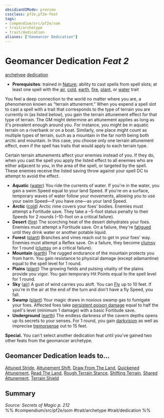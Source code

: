 ```yaml
---
obsidianUIMode: preview
cssclass: pf2e,pf2e-feat
tags:
- compendium/src/pf2e/som
- trait/archetype
- trait/dedication
aliases: ["Geomancer Dedication"]
---
```

# Geomancer Dedication  *Feat 2*  
[archetype](/rules/traits/archetype.md)  [dedication](/rules/traits/dedication.md)  

- **Prerequisites**: trained in [Nature](/compendium/skills.md#Nature); ability to cast spells from spell slots; at least one spell with the [air](/rules/traits/air.md), [cold](/rules/traits/cold.md), [earth](/rules/traits/earth.md), [fire](/rules/traits/fire.md), [plant](/rules/traits/plant.md), or [water](/rules/traits/water.md) trait

You feel a deep connection to the world no matter where you are, a phenomenon known as "terrain attunement." When you expend a spell slot to cast a spell with a trait that corresponds to the type of terrain you are currently in (as listed below), you gain the terrain attunement effect for that type of terrain. The GM might determine an attunement applies as long as it's prevalent enough around you. For instance, you might be in aquatic terrain on a riverbank or on a boat. Similarly, one place might count as multiple types of terrain, such as a mountain in the far north being both arctic and mountain. In this case, you choose only one terrain attunement effect, even if the spell has traits that would apply to each terrain type.

Certain terrain attunements affect your enemies instead of you. If they do, when you cast the spell you apply the listed effect to all enemies who are either adjacent to you, in the area of the spell, or targeted by the spell. These enemies receive the listed saving throw against your spell DC to attempt to avoid the effect.

- **Aquatic** ([water](/rules/traits/water.md)) You ride the currents of water. If you're in the water, you gain a swim Speed equal to your land Speed. If you're on a surface, temporary waves of water follow your movements, allowing you to use your swim Speed—if you have one—as your land Speed.
- **Arctic** ([cold](/rules/traits/cold.md)) Arctic rime covers your foes' bodies. Enemies must attempt a Fortitude save. They take a –5-foot status penalty to their Speeds for 2 rounds (–10-foot on a critical failure).
- **Desert** ([fire](/rules/traits/fire.md)) The scorching heat of the desert dehydrates your foes. Enemies must attempt a Fortitude save. On a failure, they're [fatigued](/rules/conditions.md#Fatigued) until they drink water or another potable liquid.
- **Forest** ([plant](/rules/traits/plant.md)) Branches and vines reach out to get in your foes' way. Enemies must attempt a Reflex save. On a failure, they become [clumsy](/rules/conditions.md#Clumsy) for 1 round ([clumsy](/rules/conditions.md#Clumsy) on a critical failure).
- **Mountain** ([earth](/rules/traits/earth.md)) The rugged endurance of the mountain protects you from harm. You gain resistance to physical damage (except adamantine) equal to the spell level for 1 round.
- **Plains** ([plant](/rules/traits/plant.md)) The growing fields and pulsing vitality of the plains provide you vigor. You gain temporary Hit Points equal to the spell level for 1 round.
- **Sky** ([air](/rules/traits/air.md)) A gust of wind carries you aloft. You can [Fly](/rules/actions/fly.md) up to 10 feet. If you're in the air at the end of the turn and don't have a fly Speed, you fall.
- **Swamp** ([plant](/rules/traits/plant.md)) Your magic draws in noxious swamp gas to fumigate your foes. Affected foes take [persistent poison damage](/rules/conditions.md#Persistent%20Damage) equal to half the spell's level (minimum 1 damage) with a basic Fortitude save.
- **Underground** ([earth](/rules/traits/earth.md)) The endless darkness of the cavern depths opens up its secrets to your senses. For 1 round, you gain [darkvision](/rules/abilities/darkvision.md) as well as imprecise [tremorsense](/rules/abilities/tremorsense.md) out to 15 feet.

**Special.** You can't select another dedication feat until you've gained two other feats from the geomancer archetype.

## Geomancer Dedication leads to...

[Attuned Stride](/compendium/feats/attuned-stride-som.md), [Attunement Shift](/compendium/feats/attunement-shift-som.md), [Draw From The Land](/compendium/feats/draw-from-the-land-som.md), [Quickened Attunement](/compendium/feats/quickened-attunement-som.md), [Read The Land](/compendium/feats/read-the-land-som.md), [Rough Terrain Stance](/compendium/feats/rough-terrain-stance-som.md), [Shifting Terrain](/compendium/feats/shifting-terrain-som.md), [Shared Attunement](/compendium/feats/shared-attunement-som.md), [Terrain Shield](/compendium/feats/terrain-shield-som.md)

## Summary

*Source: Secrets of Magic p. 212*  
%% #compendium/src/pf2e/som #trait/archetype #trait/dedication %%